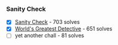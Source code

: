 ### Sanity Check

  - [X] [Sanity Check](Sanity-Check) - 703 solves
  - [X] [World's Greatest Detective](World's-Greatest-Detective) - 651 solves
  - [ ] yet another chall - 81 solves
